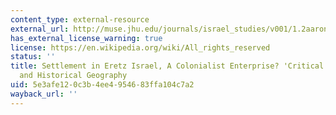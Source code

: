 ```yaml
---
content_type: external-resource
external_url: http://muse.jhu.edu/journals/israel_studies/v001/1.2aaronsohn.html
has_external_license_warning: true
license: https://en.wikipedia.org/wiki/All_rights_reserved
status: ''
title: Settlement in Eretz Israel, A Colonialist Enterprise? 'Critical' Scholarship
  and Historical Geography
uid: 5e3afe12-0c3b-4ee4-9546-83ffa104c7a2
wayback_url: ''
---
```

